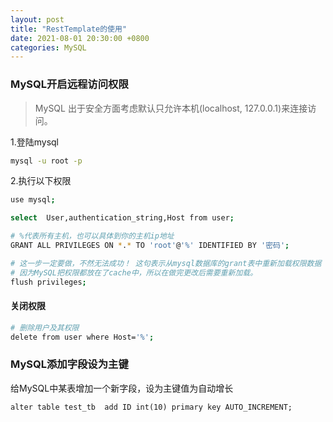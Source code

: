 ```yaml
---
layout: post
title: "RestTemplate的使用"
date: 2021-08-01 20:30:00 +0800
categories: MySQL
---
```


### MySQL开启远程访问权限

> MySQL 出于安全方面考虑默认只允许本机(localhost, 127.0.0.1)来连接访问。



1.登陆mysql

```bash
mysql -u root -p
```

2.执行以下权限

```bash
use mysql;

select  User,authentication_string,Host from user;

# %代表所有主机，也可以具体到你的主机ip地址
GRANT ALL PRIVILEGES ON *.* TO 'root'@'%' IDENTIFIED BY '密码';

# 这一步一定要做，不然无法成功！ 这句表示从mysql数据库的grant表中重新加载权限数据
# 因为MySQL把权限都放在了cache中，所以在做完更改后需要重新加载。
flush privileges; 
```



#### 关闭权限

```bash
# 删除用户及其权限
delete from user where Host='%';
```





### MySQL添加字段设为主键

给MySQL中某表增加一个新字段，设为主键值为自动增长

```mysql
alter table test_tb  add ID int(10) primary key AUTO_INCREMENT;
```

